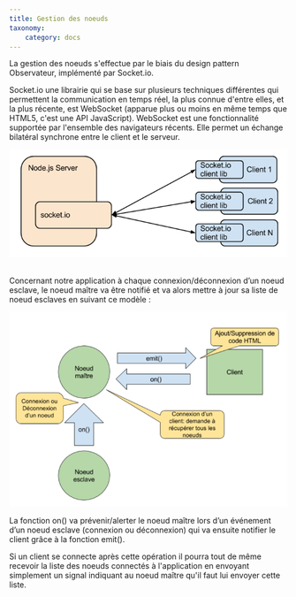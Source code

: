 ```yaml
---
title: Gestion des noeuds
taxonomy:
    category: docs
---
```


La gestion des noeuds s'effectue par le biais du design pattern Observateur, implémenté par Socket.io.

Socket.io une librairie qui se base sur plusieurs techniques différentes qui permettent la communication en temps réel, la plus connue d'entre elles, et la plus récente, est WebSocket (apparue plus ou moins en même temps que HTML5, c'est une API JavaScript). WebSocket est une fonctionnalité supportée par l'ensemble des navigateurs récents. Elle permet un échange bilatéral synchrone entre le client et le serveur.


![](diagram2.png)

<br> 
Concernant notre application à chaque connexion/déconnexion d’un noeud esclave, le noeud maître va être notifié et va alors mettre à jour sa liste de noeud esclaves en suivant ce modèle : 

![](diagram-03.png)

La fonction on() va prévenir/alerter le noeud maître lors d’un événement d’un noeud esclave (connexion ou déconnexion) qui va ensuite notifier le client grâce à la fonction emit(). 

Si un client se connecte après cette opération il pourra tout de même recevoir la liste des noeuds connectés à l'application en envoyant simplement un signal indiquant au noeud maître qu'il faut lui envoyer cette liste.

